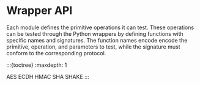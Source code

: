 # Wrapper API

Each module defines the primitive operations it can test. These operations can
be tested through the Python wrappers by defining functions with specific names
and signatures. The function names encode encode the primitive, operation, and
parameters to test, while the signature must conform to the corresponding
protocol.

:::{toctree}
:maxdepth: 1

AES <AES>
ECDH <ECDH>
HMAC <HMAC>
SHA <SHA>
SHAKE <SHAKE>
:::
